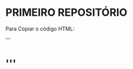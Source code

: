 # PRIMEIRO REPOSITÓRIO

Para Copiar o código HTML:

'''
<html>
  <h1><Meu Primeiro Arquivo HTML</h1>
 </html>  

'''
